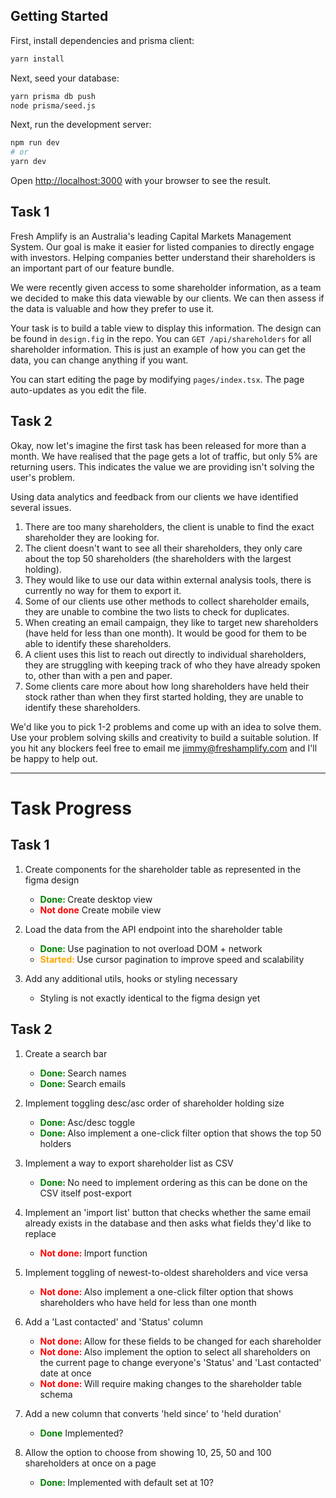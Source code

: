 ## Getting Started

First, install dependencies and prisma client:

```bash
yarn install
```

Next, seed your database:

```bash
yarn prisma db push
node prisma/seed.js
```

Next, run the development server:

```bash
npm run dev
# or
yarn dev
```

Open [http://localhost:3000](http://localhost:3000) with your browser to see the result.


## Task 1

Fresh Amplify is an Australia's leading Capital Markets Management System. Our goal is make it easier for listed companies to directly engage with investors. Helping companies better understand their shareholders is an important part of our feature bundle. 

We were recently given access to some shareholder information, as a team we decided to make this data viewable by our clients. We can then assess if the data is valuable and how they prefer to use it.
 
Your task is to build a table view to display this information. The design can be found in `design.fig` in the repo. You can `GET /api/shareholders` for all shareholder information. This is just an example of how you can get the data, you can change anything if you want.
 
You can start editing the page by modifying `pages/index.tsx`. The page auto-updates as you edit the file.

## Task 2

Okay, now let's imagine the first task has been released for more than a month.
We have realised that the page gets a lot of traffic, but only 5% are returning users. This indicates the value we are providing isn't solving the user's problem.

Using data analytics and feedback from our clients we have identified several issues. 

1. There are too many shareholders, the client is unable to find the exact shareholder they are looking for. 
2. The client doesn't want to see all their shareholders, they only care about the top 50 shareholders (the shareholders with the largest holding).
3. They would like to use our data within external analysis tools, there is currently no way for them to export it.
4. Some of our clients use other methods to collect shareholder emails, they are unable to combine the two lists to check for duplicates.
5. When creating an email campaign, they like to target new shareholders (have held for less than one month). It would be good for them to be able to identify these shareholders.
6. A client uses this list to reach out directly to individual shareholders, they are struggling with keeping track of who they have already spoken to, other than with a pen and paper. 
7. Some clients care more about how long shareholders have held their stock rather than when they first started holding, they are unable to identify these shareholders. 

We'd like you to pick 1-2 problems and come up with an idea to solve them. Use your problem solving skills and creativity to build a suitable solution. If you hit any blockers feel free to email me jimmy@freshamplify.com and I'll be happy to help out.

---

# Task Progress

## Task 1
1. Create components for the shareholder table as represented in the figma design
    - <span style="color:green; font-weight:bold">Done: </span> Create desktop view
    - <span style="color:red; font-weight:bold">Not done</span> Create mobile view 

2. Load the data from the API endpoint into the shareholder table
    - <span style="color:green; font-weight:bold">Done: </span> Use pagination to not overload DOM + network 
    - <span style="color:orange; font-weight:bold">Started: </span> Use cursor pagination to improve speed and scalability 

3. Add any additional utils, hooks or styling necessary
    - Styling is not exactly identical to the figma design yet 

## Task 2
1. Create a search bar
    - <span style="color:green; font-weight:bold">Done: </span> Search names 
    - <span style="color:green; font-weight:bold">Done: </span> Search emails 

2. Implement toggling desc/asc order of shareholder holding size
    - <span style="color:green; font-weight:bold">Done: </span> Asc/desc toggle 
    - <span style="color:green; font-weight:bold">Done: </span> Also implement a one-click filter option that shows the top 50 holders 

3. Implement a way to export shareholder list as CSV
    - <span style="color:green; font-weight:bold">Done: </span> No need to implement ordering as this can be done on the CSV itself post-export

4. Implement an 'import list' button that checks whether the same email already exists in the database and then asks what fields they'd like to replace
    - <span style="color:red; font-weight:bold">Not done: </span> Import function

5. Implement toggling of newest-to-oldest shareholders and vice versa
    - <span style="color:red; font-weight:bold">Not done: </span> Also implement a one-click filter option that shows shareholders who have held for less than one month

6. Add a 'Last contacted' and 'Status' column 
    - <span style="color:red; font-weight:bold">Not done: </span> Allow for these fields to be changed for each shareholder
    - <span style="color:red; font-weight:bold">Not done: </span> Also implement the option to select all shareholders on the current page to change everyone's 'Status' and 'Last contacted' date at once
    - <span style="color:red; font-weight:bold">Not done: </span> Will require making changes to the shareholder table schema

7. Add a new column that converts 'held since' to 'held duration'
    - <span style="color:green; font-weight:bold">Done</span> Implemented?

8. Allow the option to choose from showing 10, 25, 50 and 100 shareholders at once on a page
    - <span style="color:green; font-weight:bold">Done: </span> Implemented with default set at 10?